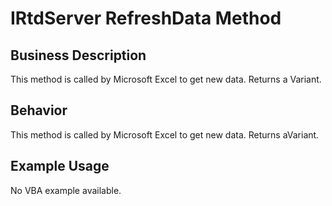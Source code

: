# IRtdServer RefreshData Method

## Business Description
This method is called by Microsoft Excel to get new data. Returns a Variant.

## Behavior
This method is called by Microsoft Excel to get new data. Returns aVariant.

## Example Usage
No VBA example available.